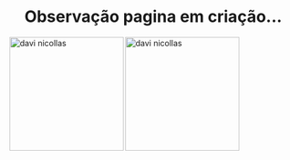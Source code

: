 <h1 align = "center"> Observação pagina em criação...</h1>



<p><img align = "left" src = "https://github-readme-stats.vercel.app/api/top-langs?username=davinicollas&show_icons=true&locale=pt-br&layout=compact" alt = "davi nicollas" height ="200" widht="400"/></p>
<p><img align = "left" src = "https://github-readme-stats.vercel.app/api?username=davinicollas&show_icons=true&locale=pt-br" alt = "davi nicollas" height ="200" widht="300"/></p>
